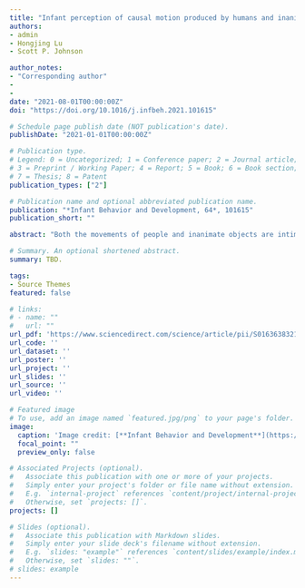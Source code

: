 ```yaml
---
title: "Infant perception of causal motion produced by humans and inanimate objects"
authors:
- admin
- Hongjing Lu
- Scott P. Johnson

author_notes:
- "Corresponding author"
-
- 
date: "2021-08-01T00:00:00Z"
doi: "https://doi.org/10.1016/j.infbeh.2021.101615"

# Schedule page publish date (NOT publication's date).
publishDate: "2021-01-01T00:00:00Z"

# Publication type.
# Legend: 0 = Uncategorized; 1 = Conference paper; 2 = Journal article;
# 3 = Preprint / Working Paper; 4 = Report; 5 = Book; 6 = Book section;
# 7 = Thesis; 8 = Patent
publication_types: ["2"]

# Publication name and optional abbreviated publication name.
publication: "*Infant Behavior and Development, 64*, 101615"
publication_short: ""

abstract: "Both the movements of people and inanimate objects are intimately bound up with physical causality. Furthermore, in contrast to object movements, causal relationships between limb movements controlled by humans and their body displacements uniquely reflect agency and goal-directed actions in support of social causality. To investigate the development of sensitivity to causal movements, we examined the looking behavior of infants between 9 and 18 months of age when viewing movements of humans and objects. We also investigated whether individual differences in gender and gross motor functions may impact the development of the visual preferences for causal movements. In Experiment 1, infants were presented with walking stimuli showing either normal body translation or a “moonwalk” that reversed the horizontal motion of body translations. In Experiment 2, infants were presented with unperformable actions beyond infants’ gross motor functions (i.e., long jump) either with or without ecologically valid body displacement. In Experiment 3, infants were presented with rolling movements of inanimate objects that either complied with or violated physical causality. We found that female infants showed longer looking times to normal walking stimuli than to moonwalk stimuli, but did not differ in their looking time to movements of inanimate objects and unperformable actions. In contrast, male infants did not show sensitivity to causal movement for either category. Additionally, female infants looked longer at social stimuli of human actions than male infants. Under the tested circumstances, our findings indicate that female infants have developed a sensitivity to causal consistency between limb movements and body translations of biological motion, only for actions with previous visual and motor exposures, and demonstrate a preference toward social information."

# Summary. An optional shortened abstract.
summary: TBD.

tags:
- Source Themes
featured: false

# links:
# - name: ""
#   url: ""
url_pdf: 'https://www.sciencedirect.com/science/article/pii/S0163638321000898'
url_code: ''
url_dataset: ''
url_poster: ''
url_project: ''
url_slides: ''
url_source: ''
url_video: ''

# Featured image
# To use, add an image named `featured.jpg/png` to your page's folder. 
image:
  caption: 'Image credit: [**Infant Behavior and Development**](https://unsplash.com/photos/jdD8gXaTZsc)'
  focal_point: ""
  preview_only: false

# Associated Projects (optional).
#   Associate this publication with one or more of your projects.
#   Simply enter your project's folder or file name without extension.
#   E.g. `internal-project` references `content/project/internal-project/index.md`.
#   Otherwise, set `projects: []`.
projects: []

# Slides (optional).
#   Associate this publication with Markdown slides.
#   Simply enter your slide deck's filename without extension.
#   E.g. `slides: "example"` references `content/slides/example/index.md`.
#   Otherwise, set `slides: ""`.
# slides: example
---
```



